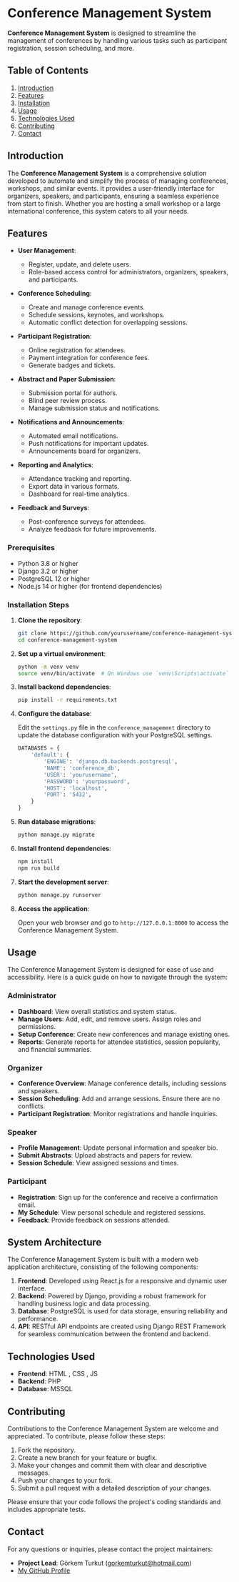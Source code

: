 # Conference Management System

**Conference Management System** is designed to streamline the management of conferences by handling various tasks such as participant registration, session scheduling, and more.

## Table of Contents

1. [Introduction](#introduction)
2. [Features](#features)
3. [Installation](#installation)
4. [Usage](#usage)
5. [Technologies Used](#technologies-used)
6. [Contributing](#contributing)
7. [Contact](#contact)

## Introduction

The **Conference Management System** is a comprehensive solution developed to automate and simplify the process of managing conferences, workshops, and similar events. It provides a user-friendly interface for organizers, speakers, and participants, ensuring a seamless experience from start to finish. Whether you are hosting a small workshop or a large international conference, this system caters to all your needs.

## Features

- **User Management**: 
  - Register, update, and delete users.
  - Role-based access control for administrators, organizers, speakers, and participants.

- **Conference Scheduling**:
  - Create and manage conference events.
  - Schedule sessions, keynotes, and workshops.
  - Automatic conflict detection for overlapping sessions.

- **Participant Registration**:
  - Online registration for attendees.
  - Payment integration for conference fees.
  - Generate badges and tickets.

- **Abstract and Paper Submission**:
  - Submission portal for authors.
  - Blind peer review process.
  - Manage submission status and notifications.

- **Notifications and Announcements**:
  - Automated email notifications.
  - Push notifications for important updates.
  - Announcements board for organizers.

- **Reporting and Analytics**:
  - Attendance tracking and reporting.
  - Export data in various formats.
  - Dashboard for real-time analytics.

- **Feedback and Surveys**:
  - Post-conference surveys for attendees.
  - Analyze feedback for future improvements.

### Prerequisites

- Python 3.8 or higher
- Django 3.2 or higher
- PostgreSQL 12 or higher
- Node.js 14 or higher (for frontend dependencies)

### Installation Steps

1. **Clone the repository**:

   ```bash
   git clone https://github.com/yourusername/conference-management-system.git
   cd conference-management-system
   ```

2. **Set up a virtual environment**:

   ```bash
   python -m venv venv
   source venv/bin/activate  # On Windows use `venv\Scripts\activate`
   ```

3. **Install backend dependencies**:

   ```bash
   pip install -r requirements.txt
   ```

4. **Configure the database**:

   Edit the `settings.py` file in the `conference_management` directory to update the database configuration with your PostgreSQL settings.

   ```python
   DATABASES = {
       'default': {
           'ENGINE': 'django.db.backends.postgresql',
           'NAME': 'conference_db',
           'USER': 'yourusername',
           'PASSWORD': 'yourpassword',
           'HOST': 'localhost',
           'PORT': '5432',
       }
   }
   ```

5. **Run database migrations**:

   ```bash
   python manage.py migrate
   ```

6. **Install frontend dependencies**:

   ```bash
   npm install
   npm run build
   ```

7. **Start the development server**:

   ```bash
   python manage.py runserver
   ```

8. **Access the application**:

   Open your web browser and go to `http://127.0.0.1:8000` to access the Conference Management System.

## Usage

The Conference Management System is designed for ease of use and accessibility. Here is a quick guide on how to navigate through the system:

### Administrator

- **Dashboard**: View overall statistics and system status.
- **Manage Users**: Add, edit, and remove users. Assign roles and permissions.
- **Setup Conference**: Create new conferences and manage existing ones.
- **Reports**: Generate reports for attendee statistics, session popularity, and financial summaries.

### Organizer

- **Conference Overview**: Manage conference details, including sessions and speakers.
- **Session Scheduling**: Add and arrange sessions. Ensure there are no conflicts.
- **Participant Registration**: Monitor registrations and handle inquiries.

### Speaker

- **Profile Management**: Update personal information and speaker bio.
- **Submit Abstracts**: Upload abstracts and papers for review.
- **Session Schedule**: View assigned sessions and times.

### Participant

- **Registration**: Sign up for the conference and receive a confirmation email.
- **My Schedule**: View personal schedule and registered sessions.
- **Feedback**: Provide feedback on sessions attended.

## System Architecture

The Conference Management System is built with a modern web application architecture, consisting of the following components:

1. **Frontend**: Developed using React.js for a responsive and dynamic user interface.
2. **Backend**: Powered by Django, providing a robust framework for handling business logic and data processing.
3. **Database**: PostgreSQL is used for data storage, ensuring reliability and performance.
4. **API**: RESTful API endpoints are created using Django REST Framework for seamless communication between the frontend and backend.

## Technologies Used

- **Frontend**: HTML , CSS , JS
- **Backend**: PHP
- **Database**: MSSQL

## Contributing

Contributions to the Conference Management System are welcome and appreciated. To contribute, please follow these steps:

1. Fork the repository.
2. Create a new branch for your feature or bugfix.
3. Make your changes and commit them with clear and descriptive messages.
4. Push your changes to your fork.
5. Submit a pull request with a detailed description of your changes.

Please ensure that your code follows the project's coding standards and includes appropriate tests.

## Contact

For any questions or inquiries, please contact the project maintainers:

- **Project Lead**: Görkem Turkut (gorkemturkut@hotmail.com)
- [My GitHub Profile](https://github.com/gorkemturkut57)

